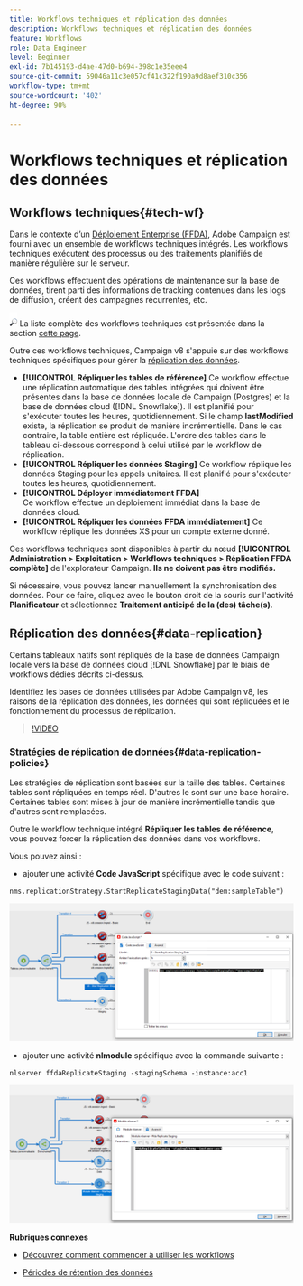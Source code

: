 ```yaml
---
title: Workflows techniques et réplication des données
description: Workflows techniques et réplication des données
feature: Workflows
role: Data Engineer
level: Beginner
exl-id: 7b145193-d4ae-47d0-b694-398c1e35eee4
source-git-commit: 59046a11c3e057cf41c322f190a9d8aef310c356
workflow-type: tm+mt
source-wordcount: '402'
ht-degree: 90%

---
```


# Workflows techniques et réplication des données

## Workflows techniques{#tech-wf}

Dans le contexte d’un [Déploiement Enterprise (FFDA)](enterprise-deployment.md), Adobe Campaign est fourni avec un ensemble de workflows techniques intégrés. Les workflows techniques exécutent des processus ou des traitements planifiés de manière régulière sur le serveur.

Ces workflows effectuent des opérations de maintenance sur la base de données, tirent parti des informations de tracking contenues dans les logs de diffusion, créent des campagnes récurrentes, etc.

![](../assets/do-not-localize/glass.png) La liste complète des workflows techniques est présentée dans la section [cette page](https://experienceleague.adobe.com/docs/campaign/automation/workflows/introduction/wf-type/technical-workflows.html).

Outre ces workflows techniques, Campaign v8 s&#39;appuie sur des workflows techniques spécifiques pour gérer la [réplication des données](#data-replication).

* **[!UICONTROL Répliquer les tables de référence]**
Ce workflow effectue une réplication automatique des tables intégrées qui doivent être présentes dans la base de données locale de Campaign (Postgres) et la base de données cloud ([!DNL Snowflake]). Il est planifié pour s&#39;exécuter toutes les heures, quotidiennement. Si le champ **lastModified** existe, la réplication se produit de manière incrémentielle. Dans le cas contraire, la table entière est répliquée. L&#39;ordre des tables dans le tableau ci-dessous correspond à celui utilisé par le workflow de réplication.
* **[!UICONTROL Répliquer les données Staging]**
Ce workflow réplique les données Staging pour les appels unitaires. Il est planifié pour s&#39;exécuter toutes les heures, quotidiennement.
* **[!UICONTROL Déployer immédiatement FFDA]**\
   Ce workflow effectue un déploiement immédiat dans la base de données cloud.
* **[!UICONTROL Répliquer les données FFDA immédiatement]**
Ce workflow réplique les données XS pour un compte externe donné.

Ces workflows techniques sont disponibles à partir du nœud **[!UICONTROL Administration > Exploitation > Workflows techniques > Réplication FFDA complète]** de l&#39;explorateur Campaign. **Ils ne doivent pas être modifiés.**

Si nécessaire, vous pouvez lancer manuellement la synchronisation des données. Pour ce faire, cliquez avec le bouton droit de la souris sur l&#39;activité **Planificateur** et sélectionnez **Traitement anticipé de la (des) tâche(s)**.

## Réplication des données{#data-replication}

Certains tableaux natifs sont répliqués de la base de données Campaign locale vers la base de données cloud [!DNL Snowflake] par le biais de workflows dédiés décrits ci-dessus.

Identifiez les bases de données utilisées par Adobe Campaign v8, les raisons de la réplication des données, les données qui sont répliquées et le fonctionnement du processus de réplication.

>[!VIDEO](https://video.tv.adobe.com/v/334460?quality=12)


### Stratégies de réplication de données{#data-replication-policies}

Les stratégies de réplication sont basées sur la taille des tables. Certaines tables sont répliquées en temps réel. D&#39;autres le sont sur une base horaire. Certaines tables sont mises à jour de manière incrémentielle tandis que d&#39;autres sont remplacées.

Outre le workflow technique intégré **Répliquer les tables de référence**, vous pouvez forcer la réplication des données dans vos workflows.

Vous pouvez ainsi :

* ajouter une activité **Code JavaScript** spécifique avec le code suivant :

```
nms.replicationStrategy.StartReplicateStagingData("dem:sampleTable")
```

![](assets/jscode.png)


* ajouter une activité **nlmodule** spécifique avec la commande suivante :

```
nlserver ffdaReplicateStaging -stagingSchema -instance:acc1
```

![](assets/nlmodule.png)


**Rubriques connexes**

* [Découvrez comment commencer à utiliser les workflows](https://experienceleague.adobe.com/docs/campaign/automation/workflows/introduction/about-workflows.html)

* [Périodes de rétention des données](../dev/datamodel-best-practices.md#data-retention)
